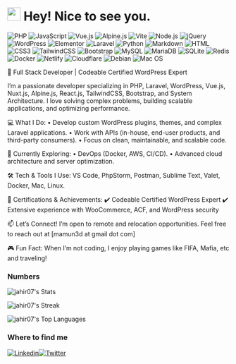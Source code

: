 <h1><img src="https://emojis.slackmojis.com/emojis/images/1531849430/4246/blob-sunglasses.gif?1531849430" width="30"/> Hey! Nice to see you.</h1>

![PHP](https://img.shields.io/badge/PHP-777BB4?style=flat-square&logo=php&logoColor=white)
![JavaScript](https://img.shields.io/badge/JavaScript-F7DF1E?style=flat-square&logo=javascript&logoColor=black)
![Vue.js](https://img.shields.io/badge/Vue.js-35495E?style=flat-square&logo=vue.js&logoColor=4FC08D)
![Alpine.js](https://img.shields.io/badge/Alpine.js-663399?style=flat-square&logo=alpine.js&logoColor=white)
![Vite](https://img.shields.io/badge/Vite-593D88?style=flat-square&logo=vite&logoColor=white)
![Node.js](https://img.shields.io/badge/Node.js-43853D?style=flat-square&logo=node.js&logoColor=white)
![jQuery](https://img.shields.io/badge/jQuery-0769AD?style=flat-square&logo=jquery&logoColor=white)
![WordPress](https://img.shields.io/badge/Wordpress-21759B?style=flat-square&logo=wordpress&logoColor=white)
![Elementor](https://img.shields.io/badge/Elementor-9146FF?style=flat-square&logo=elementor&logoColor=white)
![Laravel](https://img.shields.io/badge/Laravel-FF2D20?style=flat-square&logo=laravel&logoColor=white)
![Python](https://img.shields.io/badge/Python-3776AB?style=flat-square&logo=python&logoColor=white)
![Markdown](https://img.shields.io/badge/Markdown-000000?style=flat-square&logo=markdown&logoColor=white)
![HTML](https://img.shields.io/badge/HTML5-E34F26?style=flat-square&logo=html5&logoColor=white)
![CSS3](https://img.shields.io/badge/CSS3-1572B6?style=flat-square&logo=css3&logoColor=white)
![TailwindCSS](https://img.shields.io/badge/Tailwind_CSS-38B2AC?style=flat-square&logo=tailwind-css&logoColor=white)
![Bootstrap](https://img.shields.io/badge/Bootstrap-563D7C?style=flat-square&logo=bootstrap&logoColor=white)
![MySQL](https://img.shields.io/badge/MySQL-005C84?style=flat-square&logo=mysql&logoColor=white)
![MariaDB](https://img.shields.io/badge/MariaDB-003545?style=flat-square&logo=mariadb&logoColor=white)
![SQLite](https://img.shields.io/badge/SQLite-07405E?style=flat-square&logo=sqlite&logoColor=white)
![Redis](https://img.shields.io/badge/redis-%23DD0031.svg?&style=flat-square&logo=redis&logoColor=white)
![Docker](https://img.shields.io/badge/Docker-0CC1F3?style=flat-square&logo=docker&logoColor=white)
![Netlify](https://img.shields.io/badge/Netlify-00C7B7?style=flat-square&logo=netlify&logoColor=white)
![Cloudflare](https://img.shields.io/badge/Cloudflare-F38020?style=flat-square&logo=Cloudflare&logoColor=white)
![Debian](https://img.shields.io/badge/Debian-A81D33?style=flat-square&logo=debian&logoColor=white)
![Mac OS](https://img.shields.io/badge/macOS-000000?style=flat-square&logo=apple&logoColor=white)

🚀 Full Stack Developer | Codeable Certified WordPress Expert

I’m a passionate developer specializing in PHP, Laravel, WordPress, Vue.js, Nuxt.js, Alpine.js, React.js, TailwindCSS, Bootstrap, and System Architecture. I love solving complex problems, building scalable applications, and optimizing performance.

💻 What I Do:
	•	Develop custom WordPress plugins, themes, and complex Laravel applications.
	•	Work with APIs (in-house, end-user products, and third-party consumers).
	•	Focus on clean, maintainable, and scalable code.

🎯 Currently Exploring:
	•	DevOps (Docker, AWS, CI/CD).
	•	Advanced cloud architecture and server optimization.

🛠 Tech & Tools I Use:
VS Code, PhpStorm, Postman, Sublime Text, Valet, Docker, Mac, Linux.

📜 Certifications & Achievements:
✔️ Codeable Certified WordPress Expert
✔️ Extensive experience with WooCommerce, ACF, and WordPress security

📫 Let’s Connect!
I’m open to remote and relocation opportunities. Feel free to reach out at [mamun3d at gmail dot com]

🎮 Fun Fact: When I’m not coding, I enjoy playing games like FIFA, Mafia, etc and traveling!


### Numbers
![jahir07's Stats](https://github-readme-stats.vercel.app/api?username=jahir07&theme=darcula&show_icons=true&hide_border=true&count_private=true)

![jahir07's Streak](https://github-readme-streak-stats.herokuapp.com/?user=jahir07&theme=darcula&hide_border=true)

![jahir07's Top Languages](https://github-readme-stats.vercel.app/api/top-langs/?username=jahir07&theme=darcula&show_icons=true&hide_border=true&layout=compact)

### Where to find me

[![Linkedin](https://img.shields.io/badge/LinkedIn-0077B5?style=flat-square&logo=linkedin&logoColor=white)](https://www.linkedin.com/in/jahir07/)[![Twitter](https://img.shields.io/badge/Twitter-1DA1F2?style=flat-square&logo=twitter&logoColor=white)](https://twitter.com/jahir07)
